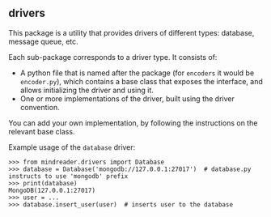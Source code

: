 ## drivers
This package is a utility that provides drivers of different types: database, message queue, etc.

Each sub-package corresponds to a driver type. It consists of:
* A python file that is named after the package (for `encoders` it would be `encoder.py`), which contains a base class
that exposes the interface, and allows initializing the driver and using it.
* One or more implementations of the driver, built using the driver convention. 

You can add your own implementation, by following the instructions on the relevant base class.

Example usage of the `database` driver:

```pycon
>>> from mindreader.drivers import Database
>>> database = Database('mongodb://127.0.0.1:27017')  # database.py instructs to use 'mongodb' prefix
>>> print(database)
MongoDB(127.0.0.1:27017)
>>> user = ...
>>> database.insert_user(user)  # inserts user to the database
``` 